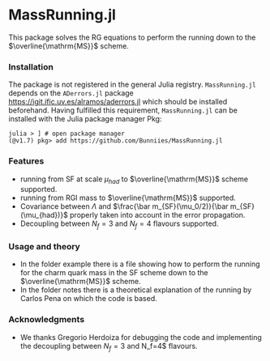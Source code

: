 # MassRunning.jl
This package solves the RG equations to perform the running down to the $\overline{\mathrm{MS}}$ scheme.
### Installation
The package is not registered in the general Julia registry. `MassRunning.jl` depends on the `ADerrors.jl` package https://igit.ific.uv.es/alramos/aderrors.jl which should be installed beforehand. Having fulfilled this requirement, `MassRunning.jl` can be installed with the Julia package manager Pkg:
```
julia > ] # open package manager
(@v1.7) pkg> add https://github.com/Bunniies/MassRunning.jl
```

### Features
- running from SF at scale $\mu_{had}$ to $\overline{\mathrm{MS}}$ scheme supported.
- running from RGI mass to $\overline{\mathrm{MS}}$ supported.
- Covariance between $\Lambda$ and $\frac{\bar m_{SF}(\mu_0/2)}{\bar m_{SF}(\mu_{had})}$ properly taken into account in the error propagation.
- Decoupling between $N_f=3$ and $N_f=4$ flavours supported.

### Usage and theory
- In the  folder example  there is a file showing how to perform the running for the charm quark mass in the SF scheme down to the $\overline{\mathrm{MS}}$  scheme.
- In the folder notes there is a theoretical explanation of the running by Carlos Pena on which the code is based.


### Acknowledgments 
- We thanks Gregorio Herdoiza for debugging the code and implementing the decoupling between $N_f=3$ and N_f=4$ flavours.




